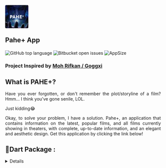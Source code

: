 <div align="justify">
<h2> 
    <img src="assets/images/logo.png" width="75px">
    <p>Pahe+ App</p>
</h2>

![GitHub top language](https://img.shields.io/github/languages/top/aautoruns/pahe_app?color=2300ABA0)
![Bitbucket open issues](https://img.shields.io/bitbucket/issues/aautoruns/pahe_app)
![AppSize](https://img.shields.io/github/repo-size/aautoruns/pahe_app?&style=flat-square)

<h3>Project Inspired by <a href="https://github.com/Goggxi/yt-flutter-movie-db">Moh Rifkan / Goggxi</a></h3>

## What is PAHE+?

Have you ever forgotten, or don't remember the plot/storyline of a film? Hmm... I think you've gone senile, LOL.

<p></p>
Just kidding😂
<p></p>
Okay, to solve your problem, I have a solution. Pahe+, an application that contains information on the latest, popular films, and all films currently showing in theaters, with complete, up-to-date information, and an elegant and aesthetic design. Get this application by clicking the link below!

## 🎯Dart Package :

<details>
- <a href="https://pub.dev/packages/flutter_native_splash">Flutter Native Splash 2.2.17</a>
<p></p>
- <a href="https://pub.dev/packages/dio">Dio 4.0.6</a>
<p></p>
- <a href="https://pub.dev/packages/provider">Provider 6.0.5</a>
<p></p>
- <a href="https://pub.dev/packages/dartz">Dartz 0.10.1</a>
<p></p>
- <a href="https://pub.dev/packages/carousel_slider">Carousel Slider 4.2.1</a>
<p></p>
- <a href="https://pub.dev/packages/infinite_scroll_pagination">Infinite Scroll Pagination 3.2.0</a>
<p></p>
- <a href="https://pub.dev/packages/get_it">Get It 7.2.0</a>
<p></p>
- <a href="https://pub.dev/packages/webview_flutter/versions/3.0.4">WebView Flutter 3.0.4</a>
<p></p>
- <a href="https://pub.dev/packages/youtube_player_flutter">YT Player Flutter 8.1.2</a>
</details>
</div>
